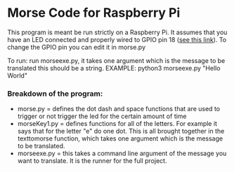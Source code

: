 # Morse Code for Raspberry Pi

This program is meant be run strictly on a Raspberry Pi. It assumes that you have an LED connected and properly wired to GPIO pin 18 ([see this link](https://thepihut.com/blogs/raspberry-pi-tutorials/27968772-turning-on-an-led-with-your-raspberry-pis-gpio-pins#:~:targetText=Use%20one%20of%20the%20jumper,the%20breadboard%2C%20as%20shown%20above.)). To change the GPIO pin you can edit it in morse.py

To run: run morseexe.py, it takes one argument which is the message to be translated this should be a string. EXAMPLE: python3 morseexe.py "Hello World"

### Breakdown of the program:
  - morse.py = defines the dot dash and space functions that are used to trigger or not trigger the led for the certain amount of time
  - morseKey1.py = defines functions for all of the letters. For example it says that for the letter "e" do one dot. This is all brought together in the texttomorse function, which takes one argument which is the message to be translated.
  - morseexe.py = this takes a command line argument of the message you want to translate. It is the runner for the full project.
